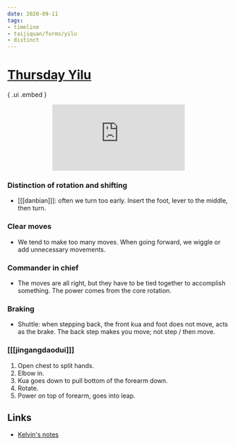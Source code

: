 ```yaml
---
date: 2020-09-11
tags:
- timeline
- taijiquan/forms/yilu
- distinct
---
```


# [Thursday Yilu](http://practicalmethod.com/2020/09/chen-zhonghuas-online-lesson-on-sept-10-2020-online-video-purchase/)

{ .ui .embed }
<div style="text-align: center;"><iframe src="https://www.youtube.com/embed/a1dWrNFYC-s" frameborder="0" allow="accelerometer; autoplay; encrypted-media; gyroscope; picture-in-picture" allowfullscreen></iframe></div>

### Distinction of rotation and shifting
* [[[danbian]]]: often we turn too early.  Insert the foot, lever to the middle, then turn.

### Clear moves
* We tend to make too many moves.  When going forward, we wiggle or add unnecessary movements.

### Commander in chief
* The moves are all right, but they have to be tied together to accomplish something.  The power comes from the core rotation.

### Braking
* Shuttle: when stepping back, the front kua and foot does not move, acts as the brake.  The back step makes you move; not step / then move.

### [[[jingangdaodui]]]
1. Open chest to split hands.
2. Elbow in.
3. Kua goes down to pull bottom of the forearm down.
4. Rotate.
5. Power on top of forearm, goes into leap.

## Links
* [Kelvin's notes](http://practicalmethod.com/2020/09/master-chens-online-lesson-on-sep-10-2020-kelvin-ho/)